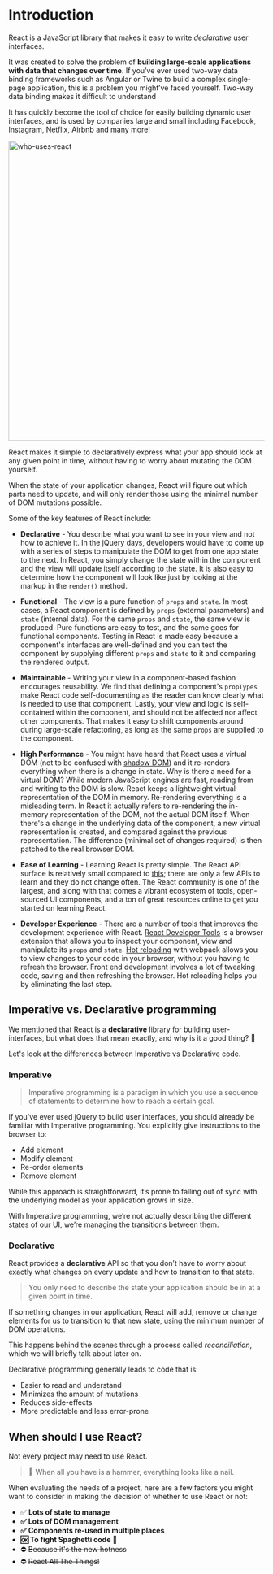 # Introduction

React is a JavaScript library that makes it easy to write *declarative* user interfaces.

It was created to solve the problem of **building large-scale applications with data that changes over time**. If you’ve ever used two-way data binding frameworks such as Angular or Twine to build a complex single-page application, this is a problem you might’ve faced yourself. Two-way data binding makes it difficult to understand

It has quickly become the tool of choice for easily building dynamic user interfaces, and is used by companies large and small including Facebook, Instagram, Netflix, Airbnb and many more!

<img width="590" alt="who-uses-react" src="https://user-images.githubusercontent.com/1416436/27457229-e437f6ea-5771-11e7-8f33-b0ba66a5391d.png">

React makes it simple to declaratively express what your app should look at any given point in time, without having to worry about mutating the DOM yourself.

When the state of your application changes, React will figure out which parts need to update, and will only render those using the minimal number of DOM mutations possible.

Some of the key features of React include:

- **Declarative** - You describe what you want to see in your view and not how to achieve it. In the jQuery days, developers would have to come up with a series of steps to manipulate the DOM to get from one app state to the next. In React, you simply change the state within the component and the view will update itself according to the state. It is also easy to determine how the component will look like just by looking at the markup in the `render()` method.

- **Functional** - The view is a pure function of `props` and `state`. In most cases, a React component is defined by `props` (external parameters) and `state` (internal data). For the same `props` and `state`, the same view is produced. Pure functions are easy to test, and the same goes for functional components. Testing in React is made easy because a component's interfaces are well-defined and you can test the component by supplying different `props` and `state` to it and comparing the rendered output.

- **Maintainable** - Writing your view in a component-based fashion encourages reusability. We find that defining a component's `propTypes` make React code self-documenting as the reader can know clearly what is needed to use that component. Lastly, your view and logic is self-contained within the component, and should not be affected nor affect other components. That makes it easy to shift components around during large-scale refactoring, as long as the same `props` are supplied to the component.

- **High Performance** - You might have heard that React uses a virtual DOM (not to be confused with [shadow DOM](https://developer.mozilla.org/en-US/docs/Web/Web_Components/Shadow_DOM)) and it re-renders everything when there is a change in state. Why is there a need for a virtual DOM? While modern JavaScript engines are fast, reading from and writing to the DOM is slow. React keeps a lightweight virtual representation of the DOM in memory. Re-rendering everything is a misleading term. In React it actually refers to re-rendering the in-memory representation of the DOM, not the actual DOM itself. When there's a change in the underlying data of the component, a new virtual representation is created, and compared against the previous representation. The difference (minimal set of changes required) is then patched to the real browser DOM.

- **Ease of Learning** - Learning React is pretty simple. The React API surface is relatively small compared to [this](https://angular.io/docs/ts/latest/api/); there are only a few APIs to learn and they do not change often. The React community is one of the largest, and along with that comes a vibrant ecosystem of tools, open-sourced UI components, and a ton of great resources online to get you started on learning React.

- **Developer Experience** - There are a number of tools that improves the development experience with React. [React Developer Tools](https://github.com/facebook/react-devtools) is a browser extension that allows you to inspect your component, view and manipulate its `props` and `state`. [Hot reloading](https://github.com/gaearon/react-hot-loader) with webpack allows you to view changes to your code in your browser, without you having to refresh the browser. Front end development involves a lot of tweaking code, saving and then refreshing the browser. Hot reloading helps you by eliminating the last step.

## Imperative vs. Declarative programming

We mentioned that React is a **declarative** library for building user-interfaces, but what does that mean exactly, and why is it a good thing? 🤔

Let's look at the differences between Imperative vs Declarative code.

### Imperative

> Imperative programming is a paradigm in which you use a sequence of statements to determine how to reach a certain goal.

If you’ve ever used jQuery to build user interfaces, you should already be familiar with Imperative programming. You explicitly give instructions to the browser to:

- Add element
- Modify element
- Re-order elements
- Remove element

While this approach is straightforward, it’s prone to falling out of sync with the underlying model as your application grows in size.

With Imperative programming, we’re not actually describing the different states of our UI, we’re managing the transitions between them.

### Declarative

React provides a **declarative** API so that you don’t have to worry about exactly what changes on every update and how to transition to that state.

> You only need to describe the state your application should be in at a given point in time.

If something changes in our application, React will add, remove or change elements for us to transition to that new state, using the minimum number of DOM operations.

This happens behind the scenes through a process called *reconciliation*, which we will briefly talk about later on.

Declarative programming generally leads to code that is:
- Easier to read and understand
- Minimizes the amount of mutations
- Reduces side-effects
- More predictable and less error-prone

## When should I use React?
Not every project may need to use React.

> 🔨  When all you have is a hammer, everything looks like a nail.

When evaluating the needs of a project, here are a few factors you might want to consider in making the decision of whether to use React or not:

- ✅  **Lots of state to manage**
- **✅  Lots of DOM management**
- **✅ Components re-used in multiple places**
- **🆗 To fight Spaghetti code 🍝**
- ⛔️ ~~Because it's the new hotness~~
- ⛔️ ~~React All The Things!~~
